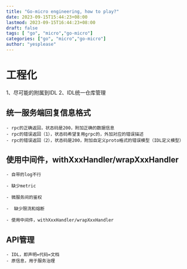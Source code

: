 ```yaml
---
title: "Go-micro engineering, how to play?"
date: 2023-09-15T15:44:23+08:00
lastmod: 2023-09-15T16:44:23+08:00
draft: false
tags: [ "go", "micro","go-micro"]
categories: ["go", "micro","go-micro"]
author: "yesplease"
---
```

# 工程化

1、尽可能的附属到IDL
2、IDL统一仓库管理

## 统一服务端回复信息格式
    - rpc的正确返回，状态码是200，附加正确的数据信息
    - rpc的错误返回（1），状态码希望复用grpc的，外加对应的错误描述
    - rpc的错误返回（2），状态码是200，附加自定义proto格式的错误模型（IDL定义模型）

## 使用中间件，withXxxHandler/wrapXxxHandler
    - 自带的log不行

    - 缺少metric

    - 微服务间的鉴权

    -  缺少限流和熔断

    - 使用中间件，withXxxHandler/wrapXxxHandler

## API管理
    - IDL，即声明=代码=文档
    - 原信息，用于服务治理


